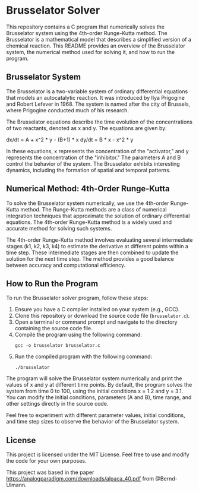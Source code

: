 # Brusselator Solver

This repository contains a C program that numerically solves the Brusselator system using the 4th-order Runge-Kutta method. The Brusselator is a mathematical model that describes a simplified version of a chemical reaction. This README provides an overview of the Brusselator system, the numerical method used for solving it, and how to run the program.

## Brusselator System

The Brusselator is a two-variable system of ordinary differential equations that models an autocatalytic reaction. It was introduced by Ilya Prigogine and Robert Lefever in 1968. The system is named after the city of Brussels, where Prigogine conducted much of his research.

The Brusselator equations describe the time evolution of the concentrations of two reactants, denoted as x and y. The equations are given by:

dx/dt = A + x^2 * y - (B+1) * x
dy/dt = B * x - x^2 * y

In these equations, x represents the concentration of the "activator," and y represents the concentration of the "inhibitor." The parameters A and B control the behavior of the system. The Brusselator exhibits interesting dynamics, including the formation of spatial and temporal patterns.

## Numerical Method: 4th-Order Runge-Kutta

To solve the Brusselator system numerically, we use the 4th-order Runge-Kutta method. The Runge-Kutta methods are a class of numerical integration techniques that approximate the solution of ordinary differential equations. The 4th-order Runge-Kutta method is a widely used and accurate method for solving such systems.

The 4th-order Runge-Kutta method involves evaluating several intermediate stages (k1, k2, k3, k4) to estimate the derivative at different points within a time step. These intermediate stages are then combined to update the solution for the next time step. The method provides a good balance between accuracy and computational efficiency.

## How to Run the Program

To run the Brusselator solver program, follow these steps:

1. Ensure you have a C compiler installed on your system (e.g., GCC).
2. Clone this repository or download the source code file (`brusselator.c`).
3. Open a terminal or command prompt and navigate to the directory containing the source code file.
4. Compile the program using the following command:
   ```
   gcc -o brusselator brusselator.c
   ```
5. Run the compiled program with the following command:
   ```
   ./brusselator
   ```

The program will solve the Brusselator system numerically and print the values of x and y at different time points. By default, the program solves the system from time 0 to 100, using the initial conditions x = 1.2 and y = 3.1. You can modify the initial conditions, parameters (A and B), time range, and other settings directly in the source code.

Feel free to experiment with different parameter values, initial conditions, and time step sizes to observe the behavior of the Brusselator system.

## License

This project is licensed under the MIT License. Feel free to use and modify the code for your own purposes.

This project was based in the paper https://analogparadigm.com/downloads/alpaca_40.pdf from @Bernd-Ulmann.



